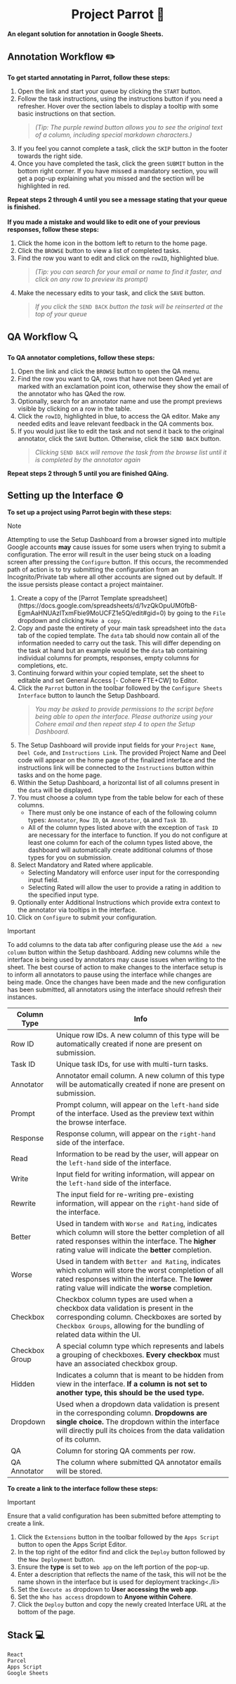 <h1 align="center">
    Project Parrot 🦜
</h1>
<b> An elegant solution for annotation in Google Sheets.</b>
<h2>Annotation Workflow ✏️</h2>
<b>To get started annotating in Parrot, follow these steps:</b>
<ol>
<li>Open the link and start your queue by clicking the <code>START</code> button.</li>
<li>Follow the task instructions, using the instructions button if you need a refresher. Hover over the section labels to display a tooltip with some basic instructions on that section.</li>

> *(Tip: The purple rewind button allows you to see the original text of a column, including special markdown characters.)*
<li>If you feel you cannot complete a task, click the <code>SKIP</code> button in the footer towards the right side.</li>
<li>Once you have completed the task, click the green <code>SUBMIT</code> button in the bottom right corner. If you have missed a mandatory section, you will get a pop-up explaining what you missed and the section will be highlighted in red.</li>
</ol>
<b> Repeat steps 2 through 4 until you see a message stating that your queue is finished.</b>
<br/>
<br/>
<b>If you made a mistake and would like to edit one of your previous responses, follow these steps:</b>
<ol>
<li>Click the home icon in the bottom left to return to the home page.</li>
<li>Click the <code>BROWSE</code> button to view a list of completed tasks.</li>
<li>Find the row you want to edit and click on the <code>rowID</code>, highlighted blue.

> <i>(Tip: you can search for your email or name to find it faster, and click on any row to preview its prompt)</i>
</li>
<li>Make the necessary edits to your task, and click the <code>SAVE</code> button.</li>

> *If you click the* `SEND BACK` *button the task will be reinserted at the top of your queue*
</ol>

<h2>QA Workflow 🔍</h2>
<b>To QA annotator completions, follow these steps:</b>
<ol>
<li>Open the link and click the <code>BROWSE</code> button to open the QA menu.</li>
<li>Find the row you want to QA, rows that have not been QAed yet are marked with an exclamation point icon, otherwise they show the email of the annotator who has QAed the row.</li>
<li>Optionally, search for an annotator name and use the prompt previews visible by clicking on a row in the table.</li>
<li>Click the <code>rowID</code>, highlighted in blue, to access the QA editor. Make any needed edits and leave relevant feedback in the QA comments box.</li>
<li>If you would just like to edit the task and not send it back to the original annotator, click the <code>SAVE</code> button. Otherwise, click the <code>SEND BACK</code> button.

> *Clicking* `SEND BACK` *will remove the task from the browse list until it is completed by the annotator again*
</ol>
<b>Repeat steps 2 through 5 until you are finished QAing.</b>
<h2>Setting up the Interface ⚙️</h2>

<b>To set up a project using Parrot begin with these steps:</b>

> [!NOTE]  
> Attempting to use the Setup Dashboard from a browser signed into multiple Google accounts **may** cause issues for some users when trying to submit a configuration. The error will result in the user being stuck on a loading screen after pressing the <code>Configure</code> button. If this occurs, the recommended path of action is to try submitting the configuration from an Incognito/Private tab where all other accounts are signed out by default. If the issue persists please contact a project maintainer.  

<ol>
<li>Create a copy of the [Parrot Template spreadsheet](https://docs.google.com/spreadsheets/d/1vzQkOpuUM0fbB-EgmAaHNUAzITxmFbie9MoUCFZ1e5Q/edit#gid=0) by going to the <code>File</code> dropdown and clicking <code>Make a copy</code>.</li>
<li>Copy and paste the entirety of your main task spreadsheet into the <code>data</code> tab of the copied template. The <code>data</code> tab should now contain all of the information needed to carry out the task. This will differ depending on the task at hand but an example would be the <code>data</code> tab containing individual columns for prompts, responses, empty columns for completions, etc. </li>
<li>Continuing forward within your copied template, set the sheet to editable and set General Access [- Cohere FTE+CW] to Editor.</li>
<li>Click the <code>Parrot</code> button in the toolbar followed by the <code>Configure Sheets Interface</code> button to launch the Setup Dashboard.  
    
> <i>You may be asked to provide permissions to the script before being able to open the interface. Please authorize using your Cohere email and then repeat step 4 to open the Setup Dashboard.</i>
</li>
<li> The Setup Dashboard will provide input fields for your <code>Project Name</code>, <code>Deel Code</code>, and <code>Instructions Link</code>. The provided Project Name and Deel code will appear on the home page of the finalized interface and the instructions link will be connected to the <code>Instructions</code> button within tasks and on the home page.</li>
<li>Within the Setup Dashboard, a horizontal list of all columns present in the <code>data</code> will be displayed.</li>
<li> You must choose a column type from the table below for each of these columns. <ul> <li>There must only be one instance of each of the following column types:   <code>Annotator</code>,  <code>Row ID</code>,  <code>QA Annotator</code>, <code>QA</code> and <code>Task ID</code>.</li><li>All of the column types listed above with the exception of <code>Task ID</code> are necessary for the interface to function. If you do not configure at least one column for each of the column types listed above, the dashboard will automatically create additional columns of those types for you on submission.</li></ul></li>

<li>Select Mandatory and Rated where applicable.
<ul><li>Selecting Mandatory will enforce user input for the corresponding input field.</li><li>Selecting Rated will allow the user to provide a rating in addition to the specified input type.</li></ul></li>

<li>Optionally enter Additional Instructions which provide extra context to the annotator via tooltips in the interface.</li>

<li>Click on <code>Configure</code> to submit your configuration.</li>

</ol>

> [!IMPORTANT]  
> To add columns to the data tab after configuring please use the <code>Add a new column</code> button within the Setup dashboard. Adding new columns while the interface is being used by annotators may cause issues when writing to the sheet. The best course of action to make changes to the interface setup is to inform all annotators to pause using the interface while changes are being made. Once the changes have been made and the new configuration has been submitted, all annotators using the interface should refresh their instances.

| Column Type  | Info                                                                                                                                                                                                                                   |
| ------------ | -------------------------------------------------------------------------------------------------------------------------------------------------------------------------------------------------------------------------------------- |
| Row ID       | Unique row IDs. A new column of this type will be automatically created if none are present on submission.                                                                                                                                                                         |
| Task ID      | Unique task IDs, for use with multi-turn tasks.                                                                                                                                                                                        |
| Annotator    | Annotator email column. A new column of this type will be automatically created if none are present on submission.                                                                                                              |
| Prompt       | Prompt column, will appear on the <code>left-hand</code> side of the interface. Used as the preview text within the browse interface.                                                                                                  |
| Response     | Response column, will appear on the <code>right-hand</code> side of the interface.                                                                                                                                                     |
| Read         | Information to be read by the user, will appear on the <code>left-hand</code> side of the interface.                                                                                                                                   |
| Write        | Input field for writing information, will appear on the <code>left-hand</code> side of the interface.                                                                                                                                  |
| Rewrite      | The input field for re-writing pre-existing information, will appear on the <code>right-hand</code> side of the interface.                                                                                                                 |
| Better       | Used in tandem with <code>Worse and Rating</code>, indicates which column will store the better completion of all rated responses within the interface. The **higher** rating value will indicate the **better** completion.           |
| Worse        | Used in tandem with <code>Better and Rating</code>, indicates which column will store the worst completion of all rated responses within the interface. The **lower** rating value will indicate the **worse** completion.             |
| Checkbox     | Checkbox column types are used when a checkbox data validation is present in the corresponding column. Checkboxes are sorted by <code>Checkbox Groups</code>, allowing for the bundling of related data within the UI. |
| Checkbox Group     | A special column type which represents and labels a grouping of checkboxes. **Every checkbox** must have an associated checkbox group.  |
| Hidden       | Indicates a column that is meant to be hidden from view in the interface. **If a column is not set to another type, this should be the used type.**                                                                                    |
| Dropdown     | Used when a dropdown data validation is present in the corresponding column. **Dropdowns are single choice.** The dropdown within the interface will directly pull its choices from the data validation of its column.                 |
| QA           | Column for storing QA comments per row.                                                                                                                                                                                                 |
| QA Annotator | The column where submitted QA annotator emails will be stored.                                                                                                                                                                              |

<b>To create a link to the interface follow these steps:</b>
> [!IMPORTANT]  
> Ensure that a valid configuration has been submitted before attempting to create a link.

<ol>
<li>Click the <code>Extensions</code> button in the toolbar followed by the <code>Apps Script</code> button to open the Apps Script Editor.</li>
<li>In the top right of the editor find and click the <code>Deploy</code> button followed by the <code>New Deployment</code> button.</li>
<li>Ensure the <b>type</b> is set to <code>Web app</code> on the left portion of the pop-up.</li>
<li>Enter a description that reflects the name of the task, this will not be the name shown in the interface but is used for deployment tracking<./li>
<li>Set the <code>Execute as</code> dropdown to <b>User accessing the web app</b>. </li>
<li>Set the <code>Who has access</code> dropdown to <b>Anyone within Cohere</b>. </li>
<li>Click the <code>Deploy</code> button and copy the newly created Interface URL at the bottom of the page.</li>

    
</ol>


<h2>Stack 💻</h2>
<code>React</code><br/>
<code>Parcel</code><br/>
<code>Apps Script</code><br/>
<code>Google Sheets</code>
